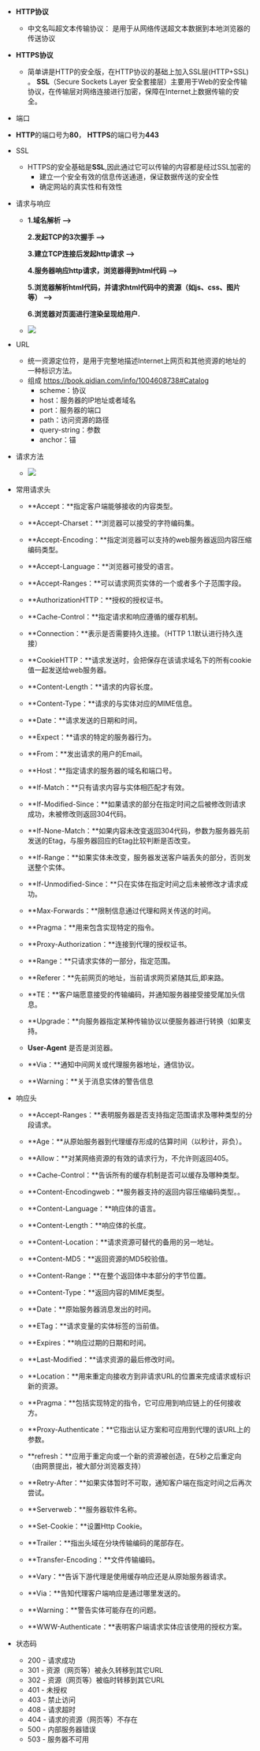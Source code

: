 - **HTTP协议**
  - 中文名叫超文本传输协议： 是用于从网络传送超文本数据到本地浏览器的传送协议
- **HTTPS协议**
  - 简单讲是HTTP的安全版，在HTTP协议的基础上加入SSL层(HTTP+SSL) 。 **SSL**（Secure Sockets Layer 安全套接层）主要用于Web的安全传输协议，在传输层对网络连接进行加密，保障在Internet上数据传输的安全。

-  端口
  - **HTTP**的端口号为**80**， **HTTPS**的端口号为**443**

- SSL
  - HTTPS的安全基础是**SSL**,因此通过它可以传输的内容都是经过SSL加密的
    - 建立一个安全有效的信息传送通道，保证数据传送的安全性
    -  确定网站的真实性和有效性

- 请求与响应

  - **1.域名解析 -->** 

    **2.发起TCP的3次握手 -->** 

    **3.建立TCP连接后发起http请求 -->** 

    **4.服务器响应http请求，浏览器得到html代码 -->** 

    **5.浏览器解析html代码，并请求html代码中的资源（如js、css、图片等） -->** 

    **6.浏览器对页面进行渲染呈现给用户.**

  - ![](http://tp.jikedaohang.com/20191028103916_9Cr1tL_5c174a01b530b.jpeg)

- URL

  - 统一资源定位符，是用于完整地描述Internet上网页和其他资源的地址的一种标识方法。
  - 组成 https://book.qidian.com/info/1004608738#Catalog
    - scheme：协议
    - host：服务器的IP地址或者域名
    - port：服务器的端口
    - path：访问资源的路径
    - query-string：参数
    - anchor：锚

- 请求方法

  - ![](http://tp.jikedaohang.com/20191028104547_VK4hEO_Screenshot.jpeg)

- 常用请求头

  - **Accept：**指定客户端能够接收的内容类型。

  - **Accept-Charset：**浏览器可以接受的字符编码集。

  - **Accept-Encoding：**指定浏览器可以支持的web服务器返回内容压缩编码类型。
  - **Accept-Language：**浏览器可接受的语言。
  - **Accept-Ranges：**可以请求网页实体的一个或者多个子范围字段。
  - **AuthorizationHTTP：**授权的授权证书。
  - **Cache-Control：**指定请求和响应遵循的缓存机制。
  - **Connection：**表示是否需要持久连接。（HTTP 1.1默认进行持久连接）
  - **CookieHTTP：**请求发送时，会把保存在该请求域名下的所有cookie值一起发送给web服务器。
  - **Content-Length：**请求的内容长度。
  - **Content-Type：**请求的与实体对应的MIME信息。
  - **Date：**请求发送的日期和时间。

  - **Expect：**请求的特定的服务器行为。

  - **From：**发出请求的用户的Email。

  - **Host：**指定请求的服务器的域名和端口号。

  - **If-Match：**只有请求内容与实体相匹配才有效。

  - **If-Modified-Since：**如果请求的部分在指定时间之后被修改则请求成功，未被修改则返回304代码。

  - **If-None-Match：**如果内容未改变返回304代码，参数为服务器先前发送的Etag，与服务器回应的Etag比较判断是否改变。

  - **If-Range：**如果实体未改变，服务器发送客户端丢失的部分，否则发送整个实体。

  - **If-Unmodified-Since：**只在实体在指定时间之后未被修改才请求成功。

  - **Max-Forwards：**限制信息通过代理和网关传送的时间。

  - **Pragma：**用来包含实现特定的指令。

  - **Proxy-Authorization：**连接到代理的授权证书。

  - **Range：**只请求实体的一部分，指定范围。

  - **Referer：**先前网页的地址，当前请求网页紧随其后,即来路。

  - **TE：**客户端愿意接受的传输编码，并通知服务器接受接受尾加头信息。

  - **Upgrade：**向服务器指定某种传输协议以便服务器进行转换（如果支持。

  - **User-Agent** 是否是浏览器。

  - **Via：**通知中间网关或代理服务器地址，通信协议。

  - **Warning：**关于消息实体的警告信息

  

- 响应头

  -  **Accept-Ranges：**表明服务器是否支持指定范围请求及哪种类型的分段请求。
  - **Age：**从原始服务器到代理缓存形成的估算时间（以秒计，非负）。

  - **Allow：**对某网络资源的有效的请求行为，不允许则返回405。

  - **Cache-Control：**告诉所有的缓存机制是否可以缓存及哪种类型。

  - **Content-Encodingweb：**服务器支持的返回内容压缩编码类型。。

  - **Content-Language：**响应体的语言。

  - **Content-Length：**响应体的长度。

  - **Content-Location：**请求资源可替代的备用的另一地址。

  - **Content-MD5：**返回资源的MD5校验值。

  - **Content-Range：**在整个返回体中本部分的字节位置。

  - **Content-Type：**返回内容的MIME类型。

  - **Date：**原始服务器消息发出的时间。

  - **ETag：**请求变量的实体标签的当前值。

  - **Expires：**响应过期的日期和时间。

  - **Last-Modified：**请求资源的最后修改时间。

  - **Location：**用来重定向接收方到非请求URL的位置来完成请求或标识新的资源。

  - **Pragma：**包括实现特定的指令，它可应用到响应链上的任何接收方。

  - **Proxy-Authenticate：**它指出认证方案和可应用到代理的该URL上的参数。

  - **refresh：**应用于重定向或一个新的资源被创造，在5秒之后重定向（由网景提出，被大部分浏览器支持）

  - **Retry-After：**如果实体暂时不可取，通知客户端在指定时间之后再次尝试。

  - **Serverweb：**服务器软件名称。

  - **Set-Cookie：**设置Http Cookie。

  - **Trailer：**指出头域在分块传输编码的尾部存在。

  - **Transfer-Encoding：**文件传输编码。

  - **Vary：**告诉下游代理是使用缓存响应还是从原始服务器请求。

  - **Via：**告知代理客户端响应是通过哪里发送的。

  - **Warning：**警告实体可能存在的问题。

  - **WWW-Authenticate：**表明客户端请求实体应该使用的授权方案。

- 状态码
  - 200 - 请求成功
  - 301 - 资源（网页等）被永久转移到其它URL
  - 302 - 资源（网页等）被临时转移到其它URL
  - 401 - 未授权
  - 403 - 禁止访问
  - 408 - 请求超时
  - 404 - 请求的资源（网页等）不存在
  - 500 - 内部服务器错误
  - 503 - 服务器不可用